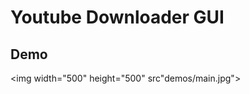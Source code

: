 Youtube Downloader GUI
======================


Demo
----

<img width="500" height="500" src"demos/main.jpg">